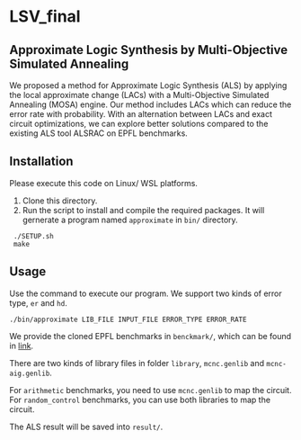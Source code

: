 # LSV_final

## Approximate Logic Synthesis by Multi-Objective Simulated Annealing

We proposed a method for Approximate Logic Synthesis (ALS) by applying the local approximate change (LACs) with a Multi-Objective Simulated Annealing (MOSA) engine. Our method includes LACs which can reduce the error rate with probability. With an alternation between LACs and exact circuit optimizations, we can explore better solutions compared to the existing ALS tool ALSRAC on EPFL benchmarks.

## Installation

Please execute this code on Linux/ WSL platforms.

1. Clone this directory.
2. Run the script to install and compile the required packages. It will gernerate a program named `approximate` in `bin/` directory.

```
 ./SETUP.sh
 make
```

## Usage

Use the command to execute our program. We support two kinds of error type, `er` and `hd`.

```
./bin/approximate LIB_FILE INPUT_FILE ERROR_TYPE ERROR_RATE
```

We provide the cloned EPFL benchmarks in `benckmark/`, which can be found in [link](https://github.com/lsils/benchmarks).

There are two kinds of library files in folder `library`, `mcnc.genlib` and `mcnc-aig.genlib`.

For `arithmetic` benchmarks, you need to use `mcnc.genlib` to map the circuit.
For `random_control` benchmarks, you can use both libraries to map the circuit.

The ALS result will be saved into `result/`.
